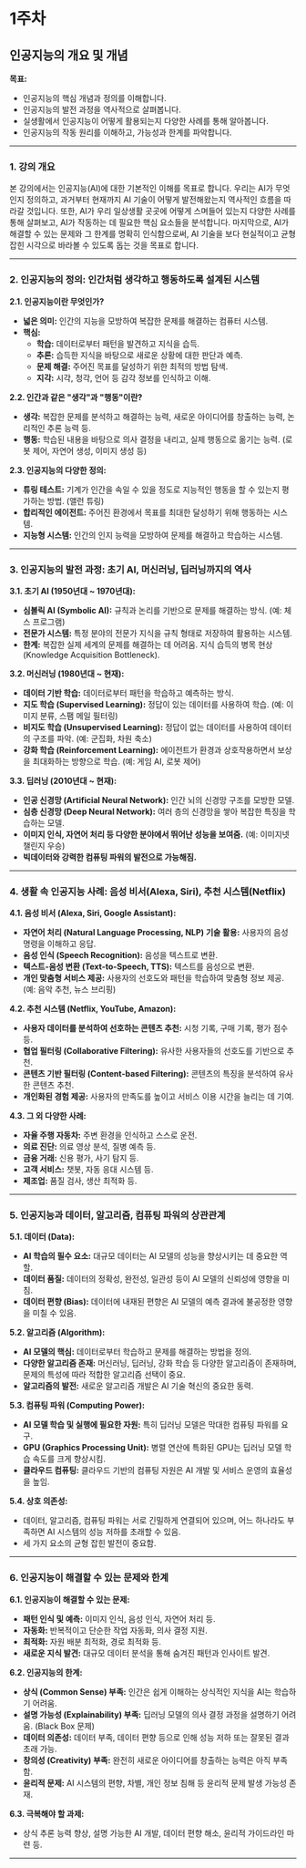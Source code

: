 # 1주차
## 인공지능의 개요 및 개념

**목표:**

*   인공지능의 핵심 개념과 정의를 이해합니다.
*   인공지능의 발전 과정을 역사적으로 살펴봅니다.
*   실생활에서 인공지능이 어떻게 활용되는지 다양한 사례를 통해 알아봅니다.
*   인공지능의 작동 원리를 이해하고, 가능성과 한계를 파악합니다.

---

### 1. 강의 개요

본 강의에서는 인공지능(AI)에 대한 기본적인 이해를 목표로 합니다.  우리는 AI가 무엇인지 정의하고, 과거부터 현재까지 AI 기술이 어떻게 발전해왔는지 역사적인 흐름을 따라갈 것입니다. 또한, AI가 우리 일상생활 곳곳에 어떻게 스며들어 있는지 다양한 사례를 통해 살펴보고, AI가 작동하는 데 필요한 핵심 요소들을 분석합니다. 마지막으로, AI가 해결할 수 있는 문제와 그 한계를 명확히 인식함으로써, AI 기술을 보다 현실적이고 균형 잡힌 시각으로 바라볼 수 있도록 돕는 것을 목표로 합니다.

---

### 2. 인공지능의 정의: 인간처럼 생각하고 행동하도록 설계된 시스템

**2.1. 인공지능이란 무엇인가?**

*   **넓은 의미:** 인간의 지능을 모방하여 복잡한 문제를 해결하는 컴퓨터 시스템.
*   **핵심:**
    *   **학습:** 데이터로부터 패턴을 발견하고 지식을 습득.
    *   **추론:** 습득한 지식을 바탕으로 새로운 상황에 대한 판단과 예측.
    *   **문제 해결:** 주어진 목표를 달성하기 위한 최적의 방법 탐색.
    *   **지각:** 시각, 청각, 언어 등 감각 정보를 인식하고 이해.

**2.2. 인간과 같은 "생각"과 "행동"이란?**

*   **생각:** 복잡한 문제를 분석하고 해결하는 능력, 새로운 아이디어를 창출하는 능력, 논리적인 추론 능력 등.
*   **행동:** 학습된 내용을 바탕으로 의사 결정을 내리고, 실제 행동으로 옮기는 능력. (로봇 제어, 자연어 생성, 이미지 생성 등)

**2.3. 인공지능의 다양한 정의:**

*   **튜링 테스트:** 기계가 인간을 속일 수 있을 정도로 지능적인 행동을 할 수 있는지 평가하는 방법. (앨런 튜링)
*   **합리적인 에이전트:** 주어진 환경에서 목표를 최대한 달성하기 위해 행동하는 시스템.
*   **지능형 시스템:** 인간의 인지 능력을 모방하여 문제를 해결하고 학습하는 시스템.

---

### 3. 인공지능의 발전 과정: 초기 AI, 머신러닝, 딥러닝까지의 역사

**3.1. 초기 AI (1950년대 ~ 1970년대):**

*   **심볼릭 AI (Symbolic AI):** 규칙과 논리를 기반으로 문제를 해결하는 방식.  (예: 체스 프로그램)
*   **전문가 시스템:** 특정 분야의 전문가 지식을 규칙 형태로 저장하여 활용하는 시스템.
*   **한계:** 복잡한 실제 세계의 문제를 해결하는 데 어려움.  지식 습득의 병목 현상 (Knowledge Acquisition Bottleneck).

**3.2. 머신러닝 (1980년대 ~ 현재):**

*   **데이터 기반 학습:** 데이터로부터 패턴을 학습하고 예측하는 방식.
*   **지도 학습 (Supervised Learning):** 정답이 있는 데이터를 사용하여 학습. (예: 이미지 분류, 스팸 메일 필터링)
*   **비지도 학습 (Unsupervised Learning):** 정답이 없는 데이터를 사용하여 데이터의 구조를 파악. (예: 군집화, 차원 축소)
*   **강화 학습 (Reinforcement Learning):** 에이전트가 환경과 상호작용하면서 보상을 최대화하는 방향으로 학습. (예: 게임 AI, 로봇 제어)

**3.3. 딥러닝 (2010년대 ~ 현재):**

*   **인공 신경망 (Artificial Neural Network):** 인간 뇌의 신경망 구조를 모방한 모델.
*   **심층 신경망 (Deep Neural Network):** 여러 층의 신경망을 쌓아 복잡한 특징을 학습하는 모델.
*   **이미지 인식, 자연어 처리 등 다양한 분야에서 뛰어난 성능을 보여줌.** (예: 이미지넷 챌린지 우승)
*   **빅데이터와 강력한 컴퓨팅 파워의 발전으로 가능해짐.**

---

### 4. 생활 속 인공지능 사례: 음성 비서(Alexa, Siri), 추천 시스템(Netflix)

**4.1. 음성 비서 (Alexa, Siri, Google Assistant):**

*   **자연어 처리 (Natural Language Processing, NLP) 기술 활용:** 사용자의 음성 명령을 이해하고 응답.
*   **음성 인식 (Speech Recognition):** 음성을 텍스트로 변환.
*   **텍스트-음성 변환 (Text-to-Speech, TTS):** 텍스트를 음성으로 변환.
*   **개인 맞춤형 서비스 제공:** 사용자의 선호도와 패턴을 학습하여 맞춤형 정보 제공. (예: 음악 추천, 뉴스 브리핑)

**4.2. 추천 시스템 (Netflix, YouTube, Amazon):**

*   **사용자 데이터를 분석하여 선호하는 콘텐츠 추천:** 시청 기록, 구매 기록, 평가 점수 등.
*   **협업 필터링 (Collaborative Filtering):** 유사한 사용자들의 선호도를 기반으로 추천.
*   **콘텐츠 기반 필터링 (Content-based Filtering):** 콘텐츠의 특징을 분석하여 유사한 콘텐츠 추천.
*   **개인화된 경험 제공:** 사용자의 만족도를 높이고 서비스 이용 시간을 늘리는 데 기여.

**4.3. 그 외 다양한 사례:**

*   **자율 주행 자동차:** 주변 환경을 인식하고 스스로 운전.
*   **의료 진단:** 의료 영상 분석, 질병 예측 등.
*   **금융 거래:** 신용 평가, 사기 탐지 등.
*   **고객 서비스:** 챗봇, 자동 응대 시스템 등.
*   **제조업:** 품질 검사, 생산 최적화 등.

---

### 5. 인공지능과 데이터, 알고리즘, 컴퓨팅 파워의 상관관계

**5.1. 데이터 (Data):**

*   **AI 학습의 필수 요소:**  대규모 데이터는 AI 모델의 성능을 향상시키는 데 중요한 역할.
*   **데이터 품질:** 데이터의 정확성, 완전성, 일관성 등이 AI 모델의 신뢰성에 영향을 미침.
*   **데이터 편향 (Bias):** 데이터에 내재된 편향은 AI 모델의 예측 결과에 불공정한 영향을 미칠 수 있음.

**5.2. 알고리즘 (Algorithm):**

*   **AI 모델의 핵심:**  데이터로부터 학습하고 문제를 해결하는 방법을 정의.
*   **다양한 알고리즘 존재:** 머신러닝, 딥러닝, 강화 학습 등 다양한 알고리즘이 존재하며, 문제의 특성에 따라 적합한 알고리즘 선택이 중요.
*   **알고리즘의 발전:** 새로운 알고리즘 개발은 AI 기술 혁신의 중요한 동력.

**5.3. 컴퓨팅 파워 (Computing Power):**

*   **AI 모델 학습 및 실행에 필요한 자원:**  특히 딥러닝 모델은 막대한 컴퓨팅 파워를 요구.
*   **GPU (Graphics Processing Unit):** 병렬 연산에 특화된 GPU는 딥러닝 모델 학습 속도를 크게 향상시킴.
*   **클라우드 컴퓨팅:** 클라우드 기반의 컴퓨팅 자원은 AI 개발 및 서비스 운영의 효율성을 높임.

**5.4. 상호 의존성:**

*   데이터, 알고리즘, 컴퓨팅 파워는 서로 긴밀하게 연결되어 있으며, 어느 하나라도 부족하면 AI 시스템의 성능 저하를 초래할 수 있음.
*   세 가지 요소의 균형 잡힌 발전이 중요함.

---

### 6. 인공지능이 해결할 수 있는 문제와 한계

**6.1. 인공지능이 해결할 수 있는 문제:**

*   **패턴 인식 및 예측:** 이미지 인식, 음성 인식, 자연어 처리 등.
*   **자동화:** 반복적이고 단순한 작업 자동화, 의사 결정 지원.
*   **최적화:** 자원 배분 최적화, 경로 최적화 등.
*   **새로운 지식 발견:** 대규모 데이터 분석을 통해 숨겨진 패턴과 인사이트 발견.

**6.2. 인공지능의 한계:**

*   **상식 (Common Sense) 부족:** 인간은 쉽게 이해하는 상식적인 지식을 AI는 학습하기 어려움.
*   **설명 가능성 (Explainability) 부족:** 딥러닝 모델의 의사 결정 과정을 설명하기 어려움. (Black Box 문제)
*   **데이터 의존성:** 데이터 부족, 데이터 편향 등으로 인해 성능 저하 또는 잘못된 결과 초래 가능.
*   **창의성 (Creativity) 부족:** 완전히 새로운 아이디어를 창출하는 능력은 아직 부족함.
*   **윤리적 문제:** AI 시스템의 편향, 차별, 개인 정보 침해 등 윤리적 문제 발생 가능성 존재.

**6.3. 극복해야 할 과제:**

*   상식 추론 능력 향상, 설명 가능한 AI 개발, 데이터 편향 해소, 윤리적 가이드라인 마련 등.

---


